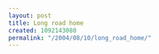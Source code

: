 ```yaml
---
layout: post
title: Long road home
created: 1092143080
permalink: "/2004/08/10/long_road_home/"
---
```



